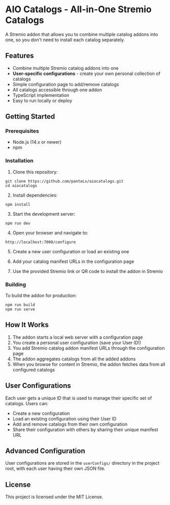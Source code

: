 # AIO Catalogs - All-in-One Stremio Catalogs

A Stremio addon that allows you to combine multiple catalog addons into one, so you don't need to install each catalog separately.

## Features

- Combine multiple Stremio catalog addons into one
- **User-specific configurations** - create your own personal collection of catalogs
- Simple configuration page to add/remove catalogs
- All catalogs accessible through one addon
- TypeScript implementation
- Easy to run locally or deploy

## Getting Started

### Prerequisites

- Node.js (14.x or newer)
- npm

### Installation

1. Clone this repository:

```
git clone https://github.com/panteLx/aiocatalogs.git
cd aiocatalogs
```

2. Install dependencies:

```
npm install
```

3. Start the development server:

```
npm run dev
```

4. Open your browser and navigate to:

```
http://localhost:7000/configure
```

5. Create a new user configuration or load an existing one

6. Add your catalog manifest URLs in the configuration page

7. Use the provided Stremio link or QR code to install the addon in Stremio

### Building

To build the addon for production:

```
npm run build
npm run serve
```

## How It Works

1. The addon starts a local web server with a configuration page
2. You create a personal user configuration (save your User ID!)
3. You add Stremio catalog addon manifest URLs through the configuration page
4. The addon aggregates catalogs from all the added addons
5. When you browse for content in Stremio, the addon fetches data from all configured catalogs

## User Configurations

Each user gets a unique ID that is used to manage their specific set of catalogs. Users can:

- Create a new configuration
- Load an existing configuration using their User ID
- Add and remove catalogs from their own configuration
- Share their configuration with others by sharing their unique manifest URL

## Advanced Configuration

User configurations are stored in the `userConfigs/` directory in the project root, with each user having their own JSON file.

## License

This project is licensed under the MIT License.
